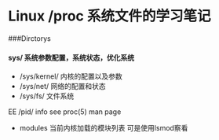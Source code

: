 # Linux /proc 系统文件的学习笔记

###Dirctorys
#### sys/ 系统参数配置，系统状态，优化系统
+  /sys/kernel/        内核的配置以及参数
+  /sys/net/           网络的配置和状态
+  /sys/fs/            文件系统

EE /pid/ info see  proc(5) man page
+  modules 当前内核加载的模块列表 可是使用lsmod察看


